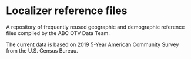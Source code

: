 # Localizer reference files

A repository of frequently reused geographic and demographic reference files compiled by the ABC OTV Data Team.

The current data is based on 2019 5-Year American Community Survey from the U.S. Census Bureau.

